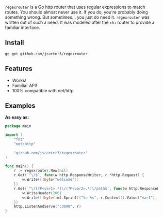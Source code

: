 `regexrouter` is a Go http router that uses regular expressions to match routes. You should almost never
use it. If you do, you're probably doing something wrong. But sometimes... you just do need it.
`regexrouter` was written out of such a need. It was modeled after the `chi` router to provide a familiar
interface.

## Install

```shell
go get github.com/jcarter3/regexrouter
```

## Features

* Works!
* Familiar API!
* 100% compatible with net/http

## Examples

**As easy as:**

```go
package main

import (
	"fmt"
	"net/http"
    
	"github.com/jscarter3/regexrouter"
)

func main() {
	r := regexrouter.New(nil)
	r.Get(`^\/$`, func(w http.ResponseWriter, r *http.Request) {
		w.Write([]byte("welcome"))
	})
	r.Get(`^\/(?P<var1>.*)\/(?P<var2>.*)\/path$`, func(w http.ResponseWriter, r *http.Request) {
		w.WriteHeader(200)
		w.Write([]byte(fmt.Sprintf("%s %s", r.Context().Value("var1"), r.Context().Value("var2"))))
	})
	http.ListenAndServe(":3000", r)
}
```